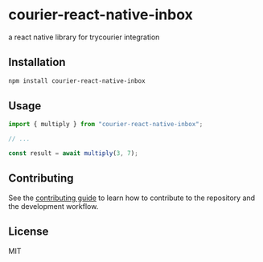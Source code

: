 # courier-react-native-inbox

a react native library for trycourier integration

## Installation

```sh
npm install courier-react-native-inbox
```

## Usage

```js
import { multiply } from "courier-react-native-inbox";

// ...

const result = await multiply(3, 7);
```

## Contributing

See the [contributing guide](CONTRIBUTING.md) to learn how to contribute to the repository and the development workflow.

## License

MIT

